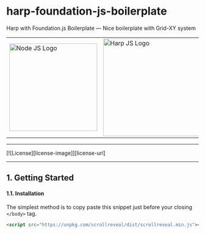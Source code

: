 # harp-foundation-js-boilerplate




<p>Harp with Foundation.js Boilerplate — Nice boilerplate with Grid-XY system</p>

<table width="100%">
	<tr>
		<td><img src="https://www.netgains.org/wp-content/uploads/2014/01/node_js.png" width="230" title="Node JS Logo"></td>
		<td><img src="http://sintaxi.com/assets/img/harp-banner.svg" width="256" title="Harp JS Logo"></td>
		<td><img src="https://foundation.zurb.com/assets/img/learn/features/svgs/code-reduction-01.svg" width="256" title="Zurb Foundation Logo"></td>
	</tr>
</table>


***

[![License][license-image]][license-url]


***

## 1. Getting Started

#### 1.1. Installation

The simplest method is to copy paste this snippet just before your closing `</body>` tag.

```html
<script src="https://unpkg.com/scrollreveal/dist/scrollreveal.min.js"></script>
```
